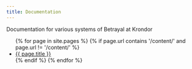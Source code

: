 ```yaml
---
title: Documentation
---
```


Documentation for various systems of Betrayal at Krondor
<ul>
  {% for page in site.pages %}
    {% if page.url contains '/content/' and page.url != '/content/' %}
      <li><a href="{{ site.baseurl }}{{ page.url | remove site.baseurl}}">{{ page.title }}</a></li>
    {% endif %}
  {% endfor %}
</ul>
